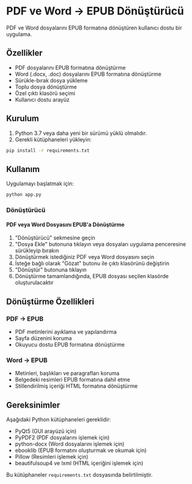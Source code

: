 # PDF ve Word → EPUB Dönüştürücü

PDF ve Word dosyalarını EPUB formatına dönüştüren kullanıcı dostu bir uygulama.

## Özellikler

- PDF dosyalarını EPUB formatına dönüştürme
- Word (.docx, .doc) dosyalarını EPUB formatına dönüştürme
- Sürükle-bırak dosya yükleme
- Toplu dosya dönüştürme
- Özel çıktı klasörü seçimi
- Kullanıcı dostu arayüz

## Kurulum

1. Python 3.7 veya daha yeni bir sürümü yüklü olmalıdır.
2. Gerekli kütüphaneleri yükleyin:

```bash
pip install -r requirements.txt
```

## Kullanım

Uygulamayı başlatmak için:

```bash
python app.py
```

### Dönüştürücü

#### PDF veya Word Dosyasını EPUB'a Dönüştürme

1. "Dönüştürücü" sekmesine geçin
2. "Dosya Ekle" butonuna tıklayın veya dosyaları uygulama penceresine sürükleyip bırakın
3. Dönüştürmek istediğiniz PDF veya Word dosyasını seçin
4. İsteğe bağlı olarak "Gözat" butonu ile çıktı klasörünü değiştirin
5. "Dönüştür" butonuna tıklayın
6. Dönüştürme tamamlandığında, EPUB dosyası seçilen klasörde oluşturulacaktır

## Dönüştürme Özellikleri

### PDF → EPUB
- PDF metinlerini ayıklama ve yapılandırma
- Sayfa düzenini koruma
- Okuyucu dostu EPUB formatına dönüştürme

### Word → EPUB
- Metinleri, başlıkları ve paragrafları koruma
- Belgedeki resimleri EPUB formatına dahil etme
- Stillendirilmiş içeriği HTML formatına dönüştürme

## Gereksinimler

Aşağıdaki Python kütüphaneleri gereklidir:

- PyQt5 (GUI arayüzü için)
- PyPDF2 (PDF dosyalarını işlemek için)
- python-docx (Word dosyalarını işlemek için)
- ebooklib (EPUB formatını oluşturmak ve okumak için)
- Pillow (Resimleri işlemek için)
- beautifulsoup4 ve lxml (HTML içeriğini işlemek için)

Bu kütüphaneler `requirements.txt` dosyasında belirtilmiştir.
